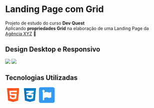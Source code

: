 # Landing Page com Grid

Projeto de estudo do curso **Dev Quest**
<br>
Aplicando **propriedades Grid** na elaboração de uma Landing Page da [Agência XYZ](https://amandameneghini.github.io/landing-page-com-grid/) 🎨

## Design Desktop e Responsivo

<div>
    <img src="./src/images/Design/desktopversion.gif" style="width: 400px">
    <img src="./src/images/Design/mobileversion.gif" style="width: 227px">
</div>

## Tecnologias Utilizadas
<div>
    <img src="./src/images/logos/logo-html-5-1536.png" style="width: 50px">
    <img src="./src/images/logos/logo-css-3-2048.png" style="width: 50px">
    <img src="./src/images/logos/logo-font-awesome-icon-512x512.png" style="width: 50px" alt="font-awesome">
</div>
